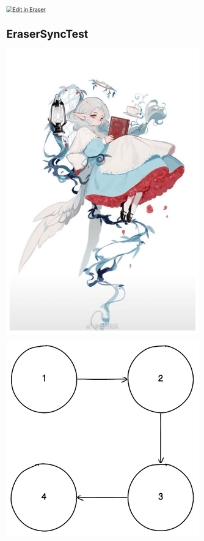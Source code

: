 [![Edit in Eraser](https://firebasestorage.googleapis.com/v0/b/second-petal-295822.appspot.com/o/images%2Fgithub%2FOpen%20in%20Eraser.svg?alt=media&token=968381c8-a7e7-472a-8ed6-4a6626da5501)](https://app.eraser.io/workspace/kvsDlrXLHB5NHq1VVAYM)
# EraserSyncTest
 

![image.png](/.eraser/kvsDlrXLHB5NHq1VVAYM___4royfHKjn1OPESu6JY04twmGsLz1___SwFjNeRM6ZEL3bRlnNtC.png "image.png")





![image.png](/.eraser/kvsDlrXLHB5NHq1VVAYM___4royfHKjn1OPESu6JY04twmGsLz1___lBBMrDk0940dS008ndTx.png "image.png")




<!--- Eraser file: https://app.eraser.io/workspace/kvsDlrXLHB5NHq1VVAYM --->